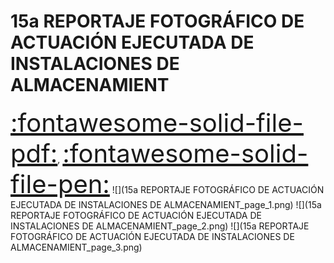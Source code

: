 # 15a REPORTAJE FOTOGRÁFICO DE ACTUACIÓN EJECUTADA DE  INSTALACIONES DE ALMACENAMIENT
<a href="../15a REPORTAJE FOTOGRÁFICO DE ACTUACIÓN EJECUTADA DE  INSTALACIONES DE ALMACENAMIENT.pdf" style="font-size: 40px;">   :fontawesome-solid-file-pdf:</a>,
<a href="../15a REPORTAJE FOTOGRÁFICO DE ACTUACIÓN EJECUTADA DE  INSTALACIONES DE ALMACENAMIENT.html" style="font-size: 40px;">    :fontawesome-solid-file-pen:</a>
![](15a REPORTAJE FOTOGRÁFICO DE ACTUACIÓN EJECUTADA DE  INSTALACIONES DE ALMACENAMIENT_page_1.png)
![](15a REPORTAJE FOTOGRÁFICO DE ACTUACIÓN EJECUTADA DE  INSTALACIONES DE ALMACENAMIENT_page_2.png)
![](15a REPORTAJE FOTOGRÁFICO DE ACTUACIÓN EJECUTADA DE  INSTALACIONES DE ALMACENAMIENT_page_3.png)

